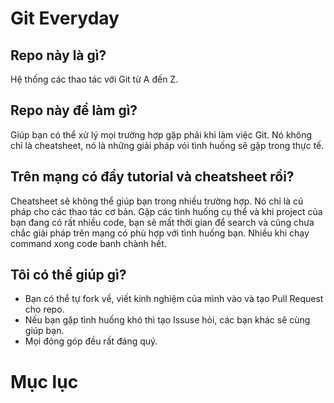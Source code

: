 # Git Everyday

## Repo này là gì?

Hệ thống các thao tác với Git từ A đến Z.

## Repo này để làm gì?

Giúp bạn có thể xử lý mọi trường hợp gặp phải khi làm việc Git. Nó không chỉ là cheatsheet, nó là những giải pháp vói tình huống sẽ gặp trong thực tế.

## Trên mạng có đầy tutorial và cheatsheet rồi?

Cheatsheet sẽ không thể giúp bạn trong nhiều trường hợp. Nó chỉ là cú pháp cho các thao tác cơ bản. Gặp các tình huống cụ thể và khi project của bạn đang có rất nhiều code, bạn sẽ mất thời gian để search và cũng chưa chắc giải pháp trên mạng có phù hợp với tình huống bạn. Nhiều khi chạy command xong code banh chành hết.

## Tôi có thể giúp gì?

* Bạn có thể tự fork về, viết kinh nghiệm của mình vào và tạo Pull Request cho repo.
* Nếu bạn gặp tình huống khó thì tạo Issuse hỏi, các bạn khác sẽ cùng giúp bạn.
* Mọi đóng góp đều rất đáng quý.

# Mục lục



